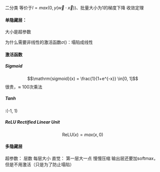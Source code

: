 二分类
等价于$l=max(0, y(\vec{w}\cdot \vec{x}))$、批量大小为1的梯度下降
收敛定理

#### 单隐藏层：
大小是超参数

为什么需要非线性的激活函数$\sigma()$：塌陷成线性

#### 激活函数
##### Sigmoid
$$\mathrm{sigmoid}(x) = \frac{1}{1+e^{-x}} \in[0, 1]$$
很贵，$\approx$ 100次乘法
##### Tanh
:(-1, 1)
##### ReLU *Rectified Linear Unit*
$$\mathrm{ReLU}(x) = max(x, 0)$$

#### 多隐藏层
超参数：
    层数
    每层大小
直觉：
    第一层大一点
    慢慢压缩
输出层还要加softmax，但是不用激活（只是为了防止塌陷）